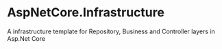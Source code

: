 # AspNetCore.Infrastructure

A infrastructure template for Repository, Business and Controller layers in Asp.Net Core
